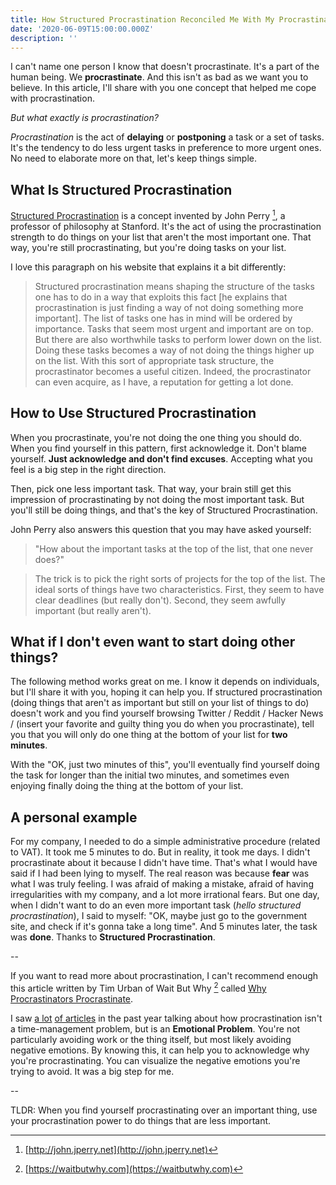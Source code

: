 ```yaml
---
title: How Structured Procrastination Reconciled Me With My Procrastination.
date: '2020-06-09T15:00:00.000Z'
description: ''
---
```


I can't name one person I know that doesn't procrastinate. It's a part of the human being. We **procrastinate**. And this isn't as bad as we want you to believe. In this article, I'll share with you one concept that helped me cope with procrastination.

_But what exactly is procrastination?_

_Procrastination_ is the act of **delaying** or **postponing** a task or a set of tasks. It's the tendency to do less urgent tasks in preference to more urgent ones. No need to elaborate more on that, let's keep things simple.

## What Is Structured Procrastination

[Structured Procrastination](http://www.structuredprocrastination.com) is a concept invented by John Perry [^1], a professor of philosophy at Stanford. It's the act of using the procrastination strength to do things on your list that aren't the most important one. That way, you're still procrastinating, but you're doing tasks on your list.

I love this paragraph on his website that explains it a bit differently:

> Structured procrastination means shaping the structure of the tasks one has to do in a way that exploits this fact [he explains that procrastination is just finding a way of not doing something more important]. The list of tasks one has in mind will be ordered by importance. Tasks that seem most urgent and important are on top. But there are also worthwhile tasks to perform lower down on the list. Doing these tasks becomes a way of not doing the things higher up on the list. With this sort of appropriate task structure, the procrastinator becomes a useful citizen. Indeed, the procrastinator can even acquire, as I have, a reputation for getting a lot done.

## How to Use Structured Procrastination

When you procrastinate, you're not doing the one thing you should do. When you find yourself in this pattern, first acknowledge it. Don't blame yourself. **Just acknowledge and don't find excuses**. Accepting what you feel is a big step in the right direction.

Then, pick one less important task. That way, your brain still get this impression of procrastinating by not doing the most important task. But you'll still be doing things, and that's the key of Structured Procrastination.

John Perry also answers this question that you may have asked yourself:

> "How about the important tasks at the top of the list, that one never does?"

> The trick is to pick the right sorts of projects for the top of the list. The ideal sorts of things have two characteristics. First, they seem to have clear deadlines (but really don't). Second, they seem awfully important (but really aren't).

## What if I don't even want to start doing other things?

The following method works great on me. I know it depends on individuals, but I'll share it with you, hoping it can help you.
If structured procrastination (doing things that aren't as important but still on your list of things to do) doesn't work and you find yourself browsing Twitter / Reddit / Hacker News / (insert your favorite and guilty thing you do when you procrastinate), tell you that you will only do one thing at the bottom of your list for **two minutes**.

With the "OK, just two minutes of this", you'll eventually find yourself doing the task for longer than the initial two minutes, and sometimes even enjoying finally doing the thing at the bottom of your list.

## A personal example

For my company, I needed to do a simple administrative procedure (related to VAT). It took me 5 minutes to do. But in reality, it took me days. I didn't procrastinate about it because I didn't have time. That's what I would have said if I had been lying to myself. The real reason was because **fear** was what I was truly feeling. I was afraid of making a mistake, afraid of having irregularities with my company, and a lot more irrational fears. But one day, when I didn't want to do an even more important task (_hello structured procrastination_), I said to myself: "OK, maybe just go to the government site, and check if it's gonna take a long time". And 5 minutes later, the task was **done**. Thanks to **Structured Procrastination**.

--

If you want to read more about procrastination, I can't recommend enough this article written by Tim Urban of Wait But Why [^2] called [Why Procrastinators Procrastinate](https://waitbutwhy.com/2013/10/why-procrastinators-procrastinate.html).

I saw [a lot](https://www.nytimes.com/2020/03/13/smarter-living/tips-to-stop-procrastinating.html) [of articles](https://www.bbc.com/worklife/article/20200121-why-procrastination-is-about-managing-emotions-not-time) in the past year talking about how procrastination isn't a time-management problem, but is an **Emotional Problem**. You're not particularly avoiding work or the thing itself, but most likely avoiding negative emotions. By knowing this, it can help you to acknowledge why you're procrastinating. You can visualize the negative emotions you're trying to avoid. It was a big step for me.

--

TLDR: When you find yourself procrastinating over an important thing, use your procrastination power to do things that are less important.

[^1]: [http://john.jperry.net](http://john.jperry.net)
[^2]: [https://waitbutwhy.com](https://waitbutwhy.com)
